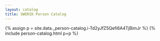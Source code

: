 ```yaml
---
layout: catalog
title: SWERIK Person Catalog
---
```

{% assign p = site.data._person-catalog.i-Td2yJfZ5Qefi6A4TjBimJr %}
{% include person-catalog.html p=p %}

